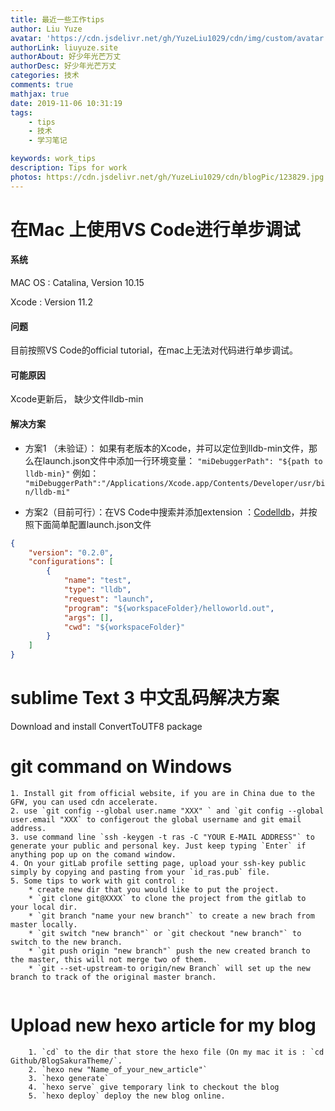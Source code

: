 ```yaml
---
title: 最近一些工作tips
author: Liu Yuze
avatar: 'https://cdn.jsdelivr.net/gh/YuzeLiu1029/cdn/img/custom/avatar.jpg'
authorLink: liuyuze.site
authorAbout: 好少年光芒万丈
authorDesc: 好少年光芒万丈
categories: 技术
comments: true
mathjax: true
date: 2019-11-06 10:31:19
tags:
    - tips
    - 技术
    - 学习笔记

keywords: work_tips
description: Tips for work
photos: https://cdn.jsdelivr.net/gh/YuzeLiu1029/cdn/blogPic/123829.jpg
---
```


# 在Mac 上使用VS Code进行单步调试
#### 系统
MAC OS : Catalina, Version 10.15

Xcode : Version 11.2
#### 问题 
目前按照VS Code的official tutorial，在mac上无法对代码进行单步调试。
#### 可能原因
Xcode更新后， 缺少文件lldb-min
#### 解决方案
* 方案1 （未验证）： 如果有老版本的Xcode，并可以定位到lldb-min文件，那么在launch.json文件中添加一行环境变量：
  ` "miDebuggerPath": "${path to lldb-min}" `
  例如： 
  `"miDebuggerPath":"/Applications/Xcode.app/Contents/Developer/usr/bin/lldb-mi"`

* 方案2（目前可行）：在VS Code中搜索并添加extension ：[Codelldb](https://github.com/vadimcn/vscode-lldb/blob/v1.4.0/MANUAL.md)，并按照下面简单配置launch.json文件

```json
{
    "version": "0.2.0",
    "configurations": [
        {
            "name": "test",
            "type": "lldb",
            "request": "launch",
            "program": "${workspaceFolder}/helloworld.out",
            "args": [],
            "cwd": "${workspaceFolder}"
        }
    ]
}
```

# sublime Text 3 中文乱码解决方案
Download and install ConvertToUTF8 package

# git command on Windows
```
1. Install git from official website, if you are in China due to the GFW, you can used cdn accelerate.
2. use `git config --global user.name "XXX" ` and `git config --global user.email "XXX` to configerout the global username and git email address.
3. use command line `ssh -keygen -t ras -C "YOUR E-MAIL ADDRESS"` to generate your public and personal key. Just keep typing `Enter` if anything pop up on the comand window.
4. On your gitLab profile setting page, upload your ssh-key public simply by copying and pasting from your `id_ras.pub` file.
5. Some tips to work with git control :
    * create new dir that you would like to put the project.
    * `git clone git@XXXX` to clone the project from the gitlab to your local dir.
    * `git branch "name your new branch"` to create a new brach from master locally.
    * `git switch "new branch"` or `git checkout "new branch"` to switch to the new branch.
    * `git push origin "new branch"` push the new created branch to the master, this will not merge two of them.
    * `git --set-upstream-to origin/new Branch` will set up the new branch to track of the original master branch.
     
```

# Upload new hexo article for my blog

```
    1. `cd` to the dir that store the hexo file (On my mac it is : `cd Github/BlogSakuraTheme/`.
    2. `hexo new "Name_of_your_new_article"`
    3. `hexo generate`
    4. `hexo serve` give temporary link to checkout the blog
    5. `hexo deploy` deploy the new blog online.
```

